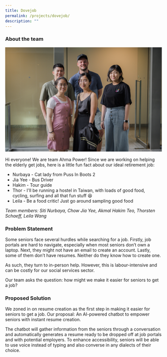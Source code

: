 ```yaml
---
title: Dovejob
permalink: /projects/dovejob/
description: ""
---
```

### About the team

![](/images/ahma%20power.jpg)

Hi everyone! We are team Ahma Power! Since we are working on helping the elderly get jobs, here is a little fun fact about our ideal retirement job:
* Nurbaya - Cat lady from Puss In Boots 2 
* Jia Yee - Bus Driver 
* Hakim - Tour guide 
* Thor - I'll be running a hostel in Taiwan, with loads of good food, cycling, surfing and all that fun stuff 😆 
* Leila - Be a food critic! Just go around sampling good food

*Team members: Siti Nurbaya, Chow Jia Yee, Akmal Hakim Teo,  Thorsten Schaeff, Leila Wang*

### Problem Statement

Some seniors face several hurdles while searching for a job. Firstly, job portals are hard to navigate, especially when most seniors don’t own a laptop. Next, they might not have an email to create an account. Lastly, some of them don’t have resumes. Neither do they know how to create one.

As such, they turn to in-person help. However, this is labour-intensive and can be costly for our social services sector.

Our team asks the question: how might we make it easier for seniors to get a job?
  

### Proposed Solution

We zoned in on resume creation as the first step in making it easier for seniors to get a job. Our proposal: An AI-powered chatbot to empower seniors with instant resume creation.

The chatbot will gather information from the seniors through a conversation and automatically generates a resume ready to be dropped off at job portals and with potential employers. To enhance accessibility, seniors will be able to use voice instead of typing and also converse in any dialects of their choice.